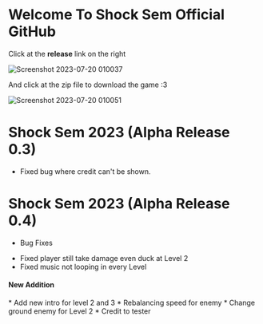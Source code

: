 # Welcome To Shock Sem Official GitHub

Click at the <b>release</b> link on the right



![Screenshot 2023-07-20 010037](https://github.com/Fwofy/Shock-Sem/assets/128760862/f88144d3-2293-4d01-826d-a669c7e64df5)

And click at the zip file to download the game :3



![Screenshot 2023-07-20 010051](https://github.com/Fwofy/Shock-Sem/assets/128760862/86055209-991d-445a-b26f-4a6319a55db3)

# Shock Sem 2023 (Alpha Release 0.3)

* Fixed bug where credit can't be shown.


# Shock Sem 2023 (Alpha Release 0.4)

- Bug Fixes
* Fixed player still take damage even duck at Level 2
* Fixed music not looping in every Level

<h4>New Addition</h4>
* Add new intro for level 2 and 3
* Rebalancing speed for enemy
* Change ground enemy for Level 2
* Credit to tester
